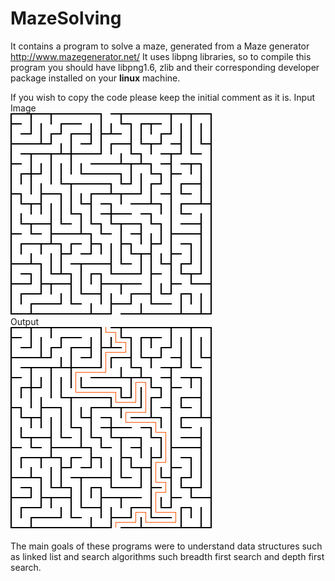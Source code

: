 # MazeSolving
It contains a program to solve a maze, generated from a Maze generator http://www.mazegenerator.net/
It uses libpng libraries, so to compile this program you should have libpng1.6, zlib and their corresponding developer package
installed on your <b>linux</b> machine.

If you wish to copy the code please keep the initial comment as it is.</b>
Input Image<br />
![alt text](https://github.com/celestialgh0st/MazeSolving/blob/master/20%20by%2020%20orthogonal%20maze(1).png)<br />
Output <br />
![alt text](https://github.com/celestialgh0st/MazeSolving/blob/master/20%20by%2020%20orthogonal%20maze(1).png_soln)<br />
<br />
The main goals of these programs were to understand data structures such as linked list and search algorithms such breadth first search and depth first search.
